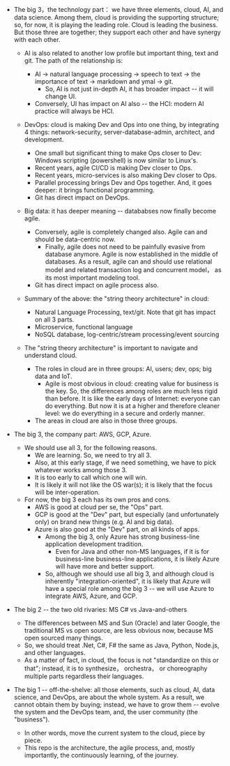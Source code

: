 
- The big 3，the technology part： we have three elements, cloud, AI, and data science. Among them, cloud is providing the supporting structure; so, for now, it is playing the leading role. Cloud is leading the business. But those three are together; they support each other and have synergy with each other. 

    * AI is also related to another low profile but important thing, text and git. The path of the relationship is:  
        - AI -> natural language processing -> speech to text -> the importance of text -> markdown and ymal -> git. 
            * So, AI is not just in-depth AI, it has broader impact -- it will change UI.
		- Conversely, UI has impact on AI also -- the HCI: modern AI practice will always be HCI. 
		
	* DevOps: cloud is making Dev and Ops into one thing, by integrating 4 things: network-security, server-database-admin, architect, and development. 
		- One small but significant thing to make Ops closer to Dev: Windows scripting (powershell) is now similar to Linux's.  
		- Recent years, agile CI/CD is making Dev closer to Ops.    
        - Recent years, micro-services is also making Dev closer to Ops.
		- Parallel processing brings Dev and Ops together. And, it goes deeper: it brings functional programming. 
        - Git has direct impact on DevOps. 
    * Big data: it has deeper meaning -- datababses now finally become agile. 
	    - Conversely, agile is completely changed also. Agile can and should be data-centric now.
            - Finally, agile does not need to be painfully evasive from database anymore. Agile is now established in the middle of databases. As a result, agile can and should use relational model and related transaction log and concurrent model， as its most important modeling tool. 
	    - Git has direct impact on agile process also.
		
    * Summary of the above: the "string theory architecture" in cloud: 
	    - Natural Language Processing, text/git. Note that git has impact on all 3 parts.  
		- Microservice, functional language
        - NoSQL database, log-centric/stream processing/event sourcing 

    * The "string theory architecture" is important to navigate and understand cloud.
	    - The roles in cloud are in three groups: AI, users; dev, ops; big data and IoT.
		    * Agile is most obvious in cloud: creating value for business is the key. So, the differences among roles are much less rigid than before. It is like the early days of Internet: everyone can do everything. But now it is at a higher and therefore cleaner level: we do everything in a secure and orderly manner.			
		- The areas in cloud are also in those three groups. 

- The big 3, the company part: AWS, GCP, Azure.
    * We should use all 3, for the following reasons. 
	    * We are learning. So, we need to try all 3. 
	    * Also, at this early stage, if we need something, we have to pick whatever works among those 3.  
        * It is too early to call which one will win. 
        * It is likely it will not like the OS war(s); it is likely that the focus will be inter-operation. 
    * For now, the big 3 each has its own pros and cons. 
	    * AWS is good at cloud per se, the "Ops" part.
		* GCP is good at the "Dev" part, but especially (and unfortunately only) on brand new things (e.g. AI and big data). 
		* Azure is also good at the "Dev" part, on all kinds of apps. 
			- Among the big 3, only Azure has strong business-line application development tradition.
			    * Even for Java and other non-MS languages, if it is for business-line business-line applications, it is likely Azure will have more and better support.  
			- So, although we should use all big 3, and although cloud is inherently "integration-oriented", it is likely that Azure will have a special role among the big 3 -- we will use Azure to integrate AWS, Azure, and GCP. 
  	        
- The big 2 -- the two old rivaries: MS C# vs Java-and-others 
    * The differences between MS and Sun (Oracle) and later Google, the traditional MS vs open source, are less obvious now, because MS open sourced many things. 
    * So, we should treat .Net, C#, F# the same as Java, Python, Node.js, and other languages. 
    * As a matter of fact, in cloud, the focus is not "standardize on this or that"; instead, it is to synthesize， orchestra， or choreography multiple parts regardless their languages. 


- The big 1 -- off-the-shelve: all those elements, such as cloud, AI, data science, and DevOps, are about the whole system. As a result, we cannot obtain them by buying; instead, we have to grow them -- evolve the system and the DevOps team, and, the user community (the "business"). 
    * In other words, move the current system to the cloud, piece by piece.  
    * This repo is the architecture, the agile process, and, mostly importantly, the continuously learning, of the journey.

